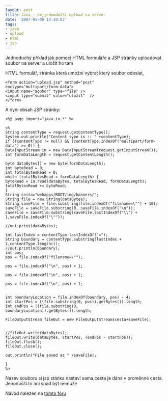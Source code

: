 ```yaml
---
layout: post
title: Java - nejjednodušší upload na server
date: '2007-05-08 14:10:03'
tags:
- java
- upload
- html
- jsp
---
```


Jednoduchý příklad jak pomocí HTML formuláře a JSP stránky uploadovat
soubor na server a uložit ho tam


<p>HTML formulář, stránka která umožní vybrat který soubor odeslat,</p>

<pre><code>&lt;form action=&quot;upload.jsp&quot; method=&quot;post&quot;
enctype=&quot;multipart/form-data&quot;&gt;
&lt;input name=&quot;soubor&quot; type=&quot;file&quot; /&gt;
&lt;input type=&quot;submit&quot; value=&quot;ulozit&quot;  /&gt;
&lt;/form&gt;</code></pre>

<p>A nyní obsah JSP stránky:</p>

<div></div>

<pre><code>&lt;%@ page import=&quot;java.io.*&quot; %&gt;

&lt;%
String contentType = request.getContentType();
System.out.println(&quot;Content type is :: &quot; +contentType);
if ((contentType != null) &amp;&amp; (contentType.indexOf(&quot;multipart/form-data&quot;) &gt;= 0)) {
DataInputStream in = new DataInputStream(request.getInputStream());
int formDataLength = request.getContentLength();

byte dataBytes[] = new byte[formDataLength];
int byteRead = 0;
int totalBytesRead = 0;
while (totalBytesRead &lt; formDataLength) {
byteRead = in.read(dataBytes, totalBytesRead, formDataLength);
totalBytesRead += byteRead;
}
String cesta=&quot;webapps/ROOT/img/banners/&quot;;
String file = new String(dataBytes);
String saveFile = file.substring(file.indexOf(&quot;filename=\&quot;&quot;) + 10);
saveFile = saveFile.substring(0, saveFile.indexOf(&quot;\n&quot;));
saveFile = saveFile.substring(saveFile.lastIndexOf(&quot;\\&quot;) + 1,saveFile.indexOf(&quot;\&quot;&quot;));

//out.print(dataBytes);

int lastIndex = contentType.lastIndexOf(&quot;=&quot;);
String boundary = contentType.substring(lastIndex + 1,contentType.length());
//out.println(boundary);
int pos;
pos = file.indexOf(&quot;filename=\&quot;&quot;);

pos = file.indexOf(&quot;\n&quot;, pos) + 1;

pos = file.indexOf(&quot;\n&quot;, pos) + 1;

pos = file.indexOf(&quot;\n&quot;, pos) + 1;


int boundaryLocation = file.indexOf(boundary, pos) - 4;
int startPos = ((file.substring(0, pos)).getBytes()).length;
int endPos = ((file.substring(0, boundaryLocation)).getBytes()).length;

FileOutputStream fileOut = new FileOutputStream(cesta+saveFile);


//fileOut.write(dataBytes);
fileOut.write(dataBytes, startPos, (endPos - startPos));
fileOut.flush();
fileOut.close();

out.println(&quot;File saved as &quot; +saveFile);

}
%&gt;</code></pre>

<p>Nazev souboru si jsp stánka nastaví sama,cesta je dána v proměnné
cesta.
<br />Jenodušší to ani snad být nemuže</p>

<p>Návod nalezen na <a
href="http://forums.codecharge.com/posts.php?post_id=44078">tomto fóru</a></p>

